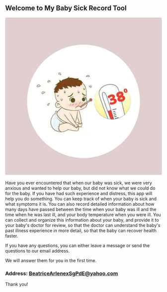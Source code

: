 ## Welcome to My Baby Sick Record Tool

![Image](icon-1024.png)

Have you ever encountered that when our baby was sick, we were very anxious and wanted to help our baby, but did not know what we could do for the baby. If you have had such experience and distress, this app will help you do something. You can keep track of when your baby is sick and what symptoms it is. You can also record detailed information about how many days have passed between the time when your baby was ill and the time when he was last ill, and your body temperature when you were ill. You can collect and organize this information about your baby, and provide it to your baby's doctor for review, so that the doctor can understand the baby's past illness experience in more detail, so that the baby can recover health faster.

If you have any questions, you can either leave a message or send the questions to our email address.

We will answer them for you in the first time.

### Address: BeatriceArlenexSgPdE@yahoo.com

Thank you!
